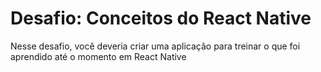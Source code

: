 # Desafio: Conceitos do React Native

Nesse desafio, você deveria criar uma aplicação para treinar o que foi aprendido até o momento em React Native

